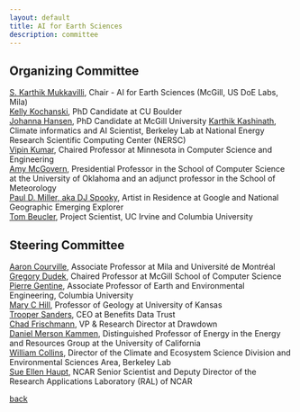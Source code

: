 ```yaml
---
layout: default
title: AI for Earth Sciences
description: committee
---
```


## Organizing Committee

[S. Karthik Mukkavilli](https://www.linkedin.com/in/karthikmukkavilli/), Chair - AI for Earth Sciences (McGill, US DoE Labs, Mila)   
[Kelly Kochanski](https://www.kochanski.org/kelly/), PhD Candidate at CU Boulder  
[Johanna Hansen](https://johannah.github.io/), PhD Candidate at McGill University 
[Karthik Kashinath](https://www.nersc.gov/about/nersc-staff/data-analytics-services/karthik-kashinath/), Climate informatics and AI Scientist, Berkeley Lab at National Energy Research Scientific Computing Center (NERSC)  
[Vipin Kumar](https://www-users.cs.umn.edu/~kumar001/), Chaired Professor at Minnesota in Computer Science and Engineering    
[Amy McGovern](http://www.mcgovern-fagg.org/amy/), Presidential Professor in the School of Computer Science at the University of Oklahoma and an adjunct professor in the School of Meteorology  
[Paul D. Miller, aka DJ Spooky](http://djspooky.com/),  Artist in Residence at Google and National Geographic Emerging Explorer  
[Tom Beucler](http://tbeucler.scripts.mit.edu/tbeucler/), Project Scientist, UC Irvine and Columbia University

## Steering Committee
[Aaron Courville](https://mila.quebec/en/person/aaron-courville/), Associate Professor at Mila and Université de Montréal  
[Gregory Dudek](http://www.cim.mcgill.ca/~dudek/), Chaired Professor at McGill School of Computer Science       
[Pierre Gentine](https://eee.columbia.edu/faculty/pierre-gentine), Associate Professor of Earth and Environmental Engineering, Columbia University    
[Mary C Hill](https://geo.ku.edu/hill-mary-c), Professor of Geology at University of Kansas    
[Trooper Sanders](https://twitter.com/troopersanders?lang=en), CEO at Benefits Data Trust     
[Chad Frischmann](https://www.drawdown.org/staff/chad-frischmann), VP & Research Director at Drawdown    
[Daniel Merson Kammen](https://en.wikipedia.org/wiki/Daniel_Kammen), Distinguished Professor of Energy in the Energy and Resources Group at the University of California  
[William Collins](https://eps.berkeley.edu/people/william-collins), Director of the Climate and Ecosystem Science Division and Environmental Sciences Area, Berkeley Lab  
[Sue Ellen Haupt](https://staff.ucar.edu/users/haupt), NCAR Senior Scientist and Deputy Director of the Research Applications Laboratory (RAL) of NCAR  


[back](./)
